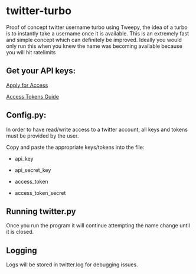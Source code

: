 # twitter-turbo
Proof of concept twitter username turbo using Tweepy, the idea of a turbo is to instantly take a username once it is available. This is an extremely fast and simple concept which can definitely be improved. Ideally you would only run this when you knew the name was becoming available because you will hit ratelimits

## Get your API keys: 

[Apply for Access](https://developer.twitter.com/en/apply-for-access)

[Access Tokens Guide](https://developer.twitter.com/en/docs/basics/authentication/guides/access-tokens.html)

## Config.py:

In order to have read/write access to a twitter account, all keys and tokens must be provided by the user.

Copy and paste the appropriate keys/tokens into the file:

- api_key

- api_secret_key

- access_token

- access_token_secret

## Running twitter.py

Once you run the program it will continue attempting the name change until it is closed.

## Logging

Logs will be stored in twitter.log for debugging issues.
